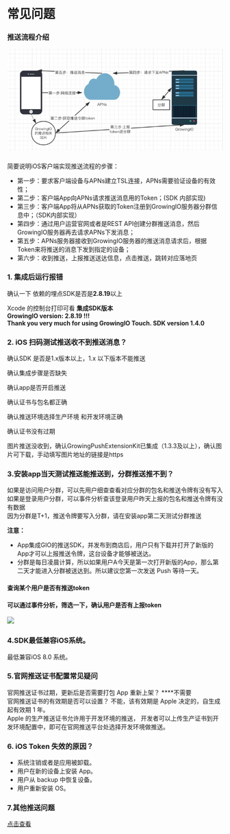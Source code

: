 # 常见问题

### 推送流程介绍 <a id="ios_1"></a>

![](../../../.gitbook/assets/image%20%28168%29.png)

###  <a id="ios_1"></a>

简要说明iOS客户端实现推送流程的步骤：

* 第一步：要求客户端设备与APNs建立TSL连接，APNs需要验证设备的有效性；
* 第二步：客户端App向APNs请求推送消息用的Token；\(SDK 内部实现\)
* 第三步：客户端App将从APNs获取的Token注册到GrowingIO服务器分群信息中；（SDK内部实现）
* 第四步：通过用户运营官网或者是REST API创建分群推送消息，然后GrowingIO服务器再去请求APNs下发消息；
* 第五步：APNs服务器接收到GrowingIO服务器的推送消息请求后，根据Token来将推送的消息下发到指定的设备；
* 第六步：收到推送，上报推送送达信息，点击推送，跳转对应落地页

### 1. 集成后运行报错 <a id="ios_1"></a>

 确认一下 依赖的埋点SDK是否是**2.8.19**以上  
  
Xcode 的控制台打印可看 **集成SDK版本  
GrowingIO version: 2.8.19 !!!  
Thank you very much for using GrowingIO Touch. SDK version 1.4.0**

### 2. iOS 扫码测试推送收不到推送消息？ <a id="ios_1"></a>

确认SDK 是否是1.x版本以上，1.x 以下版本不能推送

确认集成步骤是否缺失

确认app是否开启推送

确认证书与包名都正确

确认推送环境选择生产环境 和开发环境正确

确认证书没有过期  
  
图片推送没收到，确认GrowingPushExtensionKit已集成（1.3.3及以上），确认图片可下载，手动填写图片地址的链接是https

### **3.安装app当天测试推送能推送到，分群推送推不到？**

如果是访问用户分群，可以先用户细查查看对应分群的包名和推送令牌有没有写入  
如果是登录用户分群，可以事件分析查该登录用户昨天上报的包名和推送令牌有没有数据  
因为分群是T+1，推送令牌要写入分群，请在安装app第二天测试分群推送

**注意：**

* App集成GIO的推送SDK，并发布到商店后，用户只有下载并打开了新版的App才可以上报推送令牌，这台设备才能够被送达。
* 分群是每日凌晨计算，所以如果用户A今天是第一次打开新版的App，那么第二天才能进入分群被送达到。所以建议您第一次发送 Push 等待一天。

#### 查询某个用户是否有推送token

#### 可以通过事件分析，筛选一下，确认用户是否有上报token

![](https://gblobscdn.gitbook.com/assets%2F-Lpwgem-x8KzhBglybzw%2F-M3zSOS-wxbLYblt7uEq%2F-M3zT-UNwL077cveAAcV%2Fimage.png?alt=media&token=8a2b2175-4b7f-4364-aaca-57c0544aa65b)

### **4.SDK最低兼容iOS系统。**

最低兼容iOS 8.0 系统。

### **5.官网推送证书配置常见疑问**

官网推送证书过期，更新后是否需要打包 App 重新上架？  ****不需要   
官网推送证书的有效期是否可以设置？ 不能，该有效期是 Apple 决定的，自生成起有效期 1 年。  
Apple 的生产推送证书允许用于开发环境的推送， 开发者可以上传生产证书到开发环境配置中，即可在官网推送平台处选择开发环境做推送。

### 6. **iOS Token 失效的原因？**

* 系统注销或者是应用被卸载。
* 用户在新的设备上安装 App。
* 用户从 backup 中恢复设备。
* 用户重新安装 OS。

### 7.其他推送问题

[点击查看](https://docs.growingio.com/mp/faq/push)  


  
  




